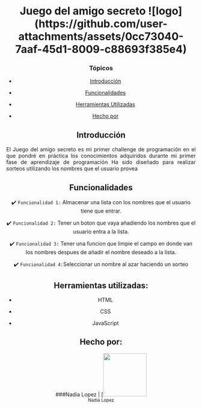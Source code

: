 <div align="center">
  <h1 align="center">
    Juego del amigo secreto
   ![logo](https://github.com/user-attachments/assets/0cc73040-7aaf-45d1-8009-c88693f385e4)

  
### Tópicos

-  [Introducción](#introducción)

-  [Funcionalidades](#funcionalidades)
  
-  [Herramientas Utilizadas](#herramientas-utilizadas)

-  [Hecho por](#hecho-por)

## Introducción

<p align="justify">
El Juego del amigo secreto es mi primer challenge de programación en el que pondré en práctica los conocimientos adquiridos durante mi primer fase de aprendizaje de programación
Ha sido diseñado para realizar sorteos utilizando los nombres que el usuario provea
</p>

## Funcionalidades

:heavy_check_mark: `Funcionalidad 1:` Almacenar una lista con los nombres que el usuario tiene que entrar.

:heavy_check_mark: `Funcionalidad 2:` Tener un boton que vaya añadiendo los nombres que el usuario entra a la lista.

:heavy_check_mark: `Funcionalidad 3:` Tener una funcion que limpie el campo en donde van los nombres despues de añadir el nombre deseado a la lista.

:heavy_check_mark: `Funcionalidad 4:`Seleccionar un nombre al azar haciendo un sorteo

## Herramientas utilizadas:

* HTML

* CSS

* JavaScript

## Hecho por:

###Nadia Lopez
| [<img src='./assets/Nadia.png' width=115><br><sub>Nadia Lopez



